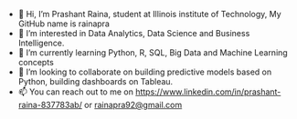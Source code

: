 - 👋 Hi, I’m Prashant Raina, student at Illinois institute of Technology, My GitHub name is rainapra
- 👀 I’m interested in Data Analytics, Data Science and Business Intelligence.
- 🌱 I’m currently learning Python, R, SQL, Big Data and Machine Learning concepts
- 💞️ I’m looking to collaborate on building predictive models based on Python, building dashboards on Tableau.
- 📫 You can reach out to me on https://www.linkedin.com/in/prashant-raina-837783ab/ or rainapra92@gmail.com

<!---
rainapra/rainapra is a ✨ special ✨ repository because its `README.md` (this file) appears on your GitHub profile.
You can click the Preview link to take a look at your changes.
--->
